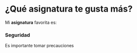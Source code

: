 # ¿Qué asignatura te gusta más?

Mi **asignatura** favorita es:

### Seguridad

Es importante tomar precauciones
